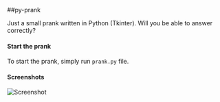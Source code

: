 ##py-prank

Just a small prank written in Python (Tkinter). Will you be able to answer correctly?

#### Start the prank

To start the prank, simply run ```prank.py``` file. 

#### Screenshots

![][image-1]

[image-1]: https://github.com/i96751414/py-prank/raw/master/screenshots/screenshot.png "Screenshot"
